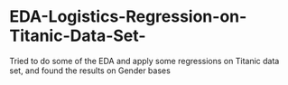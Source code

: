 # EDA-Logistics-Regression-on-Titanic-Data-Set-
Tried to do some of the EDA and apply some regressions on Titanic data set, and found the results on Gender bases

